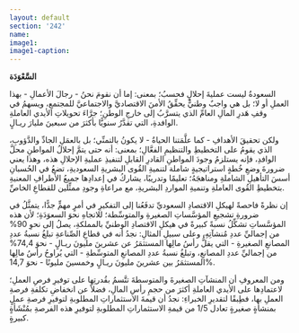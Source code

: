 ```yaml
---
layout: default
section: '242'
name:
image1: 
image1-caption: 
---
```

**السَّعْوَدَة**

السعودةُ ليست عمليةَ إحلالٍ فحسبُ؛ بمعنى: إما أن نقومَ نحنُ - رجالَ الأعمالِ - بهذا العملِ أو لا؛ بل هي واجبٌ وطنيٌّ يحقِّقُ الأمنَ الاقتصاديَّ والاجتماعيَّ للمجتمعِ، ويسهمُ في وقفِ هَدرِ المالِ العامِّ الذي يتسرَّبُ إلى خارجِ الوطنِ؛ جرَّاءَ تحويلاتِ الأيدي العاملةِ الوافدةِ، التي تقدَّرُ سنويًّا بأكثرَ من سبعينَ مليارَ ريـالٍ.

ولكن تحقيقَ الأهدافِ - كما علَّمَتنا الحياةُ - لا يكونُ بالتمنِّي؛ بل بالعمَلِ الجادِّ والدَّؤوبِ، الذي يقومُ على التخطيطِ والتنظيمِ الفعَّالِ؛ بمعنى: أنه حتى يتمَّ إحلالُ المواطنِ محلَّ الوافدِ، فإنه يستلزمُ وجودَ المواطنِ القادرِ القابلِ لتنفيذِ عمليةِ الإحلالِ هذه، وهذا يعني ضرورةَ وضعِ خُطةٍ استراتيجيةٍ شاملة لتنميةِ القُوى البشريةِ السعوديةِ، تضعُ في الحُسبانِ أسسَ التأهيلِ الشاملةِ ومناهجَهُ؛ تعليمًا وتدريبًا، يشاركُ في إعدادِها جميعُ الأطرافِ المعنيةِ بتخطيطِ القُوى العاملةِ وتنميةِ المواردِ البشريةِ، مع مراعاةِ وجودِ ممثِّلين للقطاعِ الخاصِّ.

إن نظرةً فاحصةً لهيكلِ الاقتصادِ السعوديِّ تدفَعُنا إلى التفكيرِ في أمرٍ مهمٍّ جدًّا، يتمثَّلُ في ضرورةِ تشجيعِ المؤسَّساتِ الصغيرةِ والمتوسِّطة؛ للاتجاهِ نحوَ السعوَدَةِ؛ لأن هذه المؤسَّساتِ تشكِّلُ نسبةً كبيرةً في هيكلِ الاقتصادِ الوطنيِّ بالمملكةِ، يصلُ إلى نحوِ 90% من إجماليِّ عددِ مُنشآتِهِ، وعلى سبيلِ المثالِ: نجدُ أنه في قطاعِ الصِّناعةِ تبلغُ نسبةُ عددِ المصانعِ الصغيرةِ - التي يقلُّ رأسُ مالِها المستثمَرُ عن عشرينَ مليونَ ريـالٍ - نحوَ 74,4% من إجماليِّ عددِ المصانعِ، وتبلغُ نسبةُ عددِ المصانعِ المتوسِّطةِ - التي يُراوحُ رأسُ مالِها المستثمَرُ بين عشرينَ مليونَ ريـالٍ وخمسينَ مليونًا - نحوَ 14,7%.

ومن المعروفِ أن المنشآتِ الصغيرةَ والمتوسطةَ تتَّسمُ بقُدرتِها على توفيرِ فرصِ العملِ؛ لاعتمادِها على الأيدي العاملةِ أكثرَ من حجمِ رأسِ المالِ، فضلاً عن انخفاضِ تكلفةِ فرصةِ العملِ بها، فطِبقًا لتقديرِ الخبراءِ: نجدُ أن قيمةَ الاستثماراتِ المطلوبةِ لتوفيرِ فرصةِ عملٍ بمنشأةٍ صغيرةٍ تعادل 1/5 من قيمةِ الاستثماراتِ المطلوبةِ لتوفيرِ هذه الفرصةِ بمُنْشَأةٍ كبيرةٍ.

